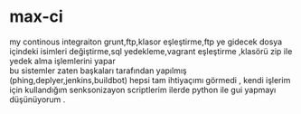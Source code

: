 # max-ci
my  continous integraiton 
grunt,ftp,klasor eşleştirme,ftp ye gidecek dosya içindeki isimleri değiştirme,sql yedekleme,vagrant eşleştirme ,klasörü zip ile yedek alma işlemlerini yapar   <br>
bu sistemler zaten başkaları tarafından yapılmış (phing,deplyer,jenkins,buildbot) hepsi tam ihtiyaçımı görmedi , kendi işlerim için kullandığım senksonizayon scriptlerim ilerde python ile gui yapmayı düşünüyorum .
